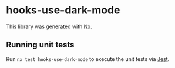 # hooks-use-dark-mode

This library was generated with [Nx](https://nx.dev).

## Running unit tests

Run `nx test hooks-use-dark-mode` to execute the unit tests via [Jest](https://jestjs.io).
